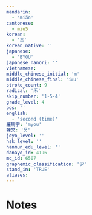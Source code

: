 ```yaml
---
mandarin:
  - 'miǎo'
cantonese:
  - miu5
korean:
  - '초'
korean_native: ''
japanese:
  - 'BYOU'
japanese_nanori: ''
vietnamese:
middle_chinese_initial: 'm'
middle_chinese_final: 'iᴇu'
stroke_count: 9
radical: '禾'
skip_number: '1-5-4'
grade_level: 4
pos: ''
english:
  - 'second (time)'
羅馬字: 'myou'
韓文: '묫'
joyo_level: ''
hsk_level: ''
hanmun_edu_level: ''
danayo_id: 4196
mc_id: 6507
graphemic_classification: '少'
stand_in: 'TRUE'
aliases:
---
```


# Notes
